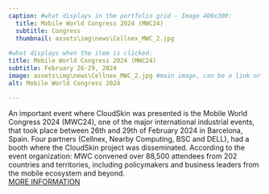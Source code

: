 ```yaml
---
caption: #what displays in the portfolio grid - Image 400x300:
  title: Mobile World Congress 2024 (MWC24)
  subtitle: Congress
  thumbnail: assets\img\news\Cellnex_MWC_2.jpg
  
#what displays when the item is clicked:
title: Mobile World Congress 2024 (MWC24)
subtitle: February 26-29, 2024
image: assets\img\news\Cellnex_MWC_2.jpg #main image, can be a link or a file in assets/img/portfolio
alt: Mobile World Congress 2024

---
```

An important event where CloudSkin was presented is the Mobile World Congress 2024 (MWC24), one of the major international industrial events, that took place between 26th and 29th of February 2024 in Barcelona, Spain. Four partners (Cellnex, Nearby Computing, BSC and DELL), had a booth where the CloudSkin project was disseminated. According to the event organization: MWC convened over 88,500 attendees from 202 countries and territories, including policymakers and business leaders from the mobile ecosystem and beyond. <br/>
<a href="https://www.mwcbarcelona.com/" target="_blank">MORE INFORMATION</a>

